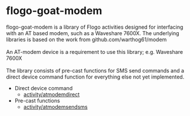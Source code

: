 # flogo-goat-modem
flogo-goat-modem is a library of Flogo activities designed for interfacing with an AT based modem, such as a Waveshare 7600X.  The underlying libraries is based on the work from github.com/warthog61/modem<br>
<br>
An AT-modem device is a requirement to use this library; e.g. Waveshare 7600X<br>
<br>
The library consists of pre-cast functions for SMS send commands and a direct device command function for everything else not yet implemented.
<br>
* Direct device command
  * [activity/atmodemdirect](activity/atmodemdirect/README.md)
* Pre-cast functions
  * [activity/atmodemsendsms](activity/atmodemsendsms/README.md)
